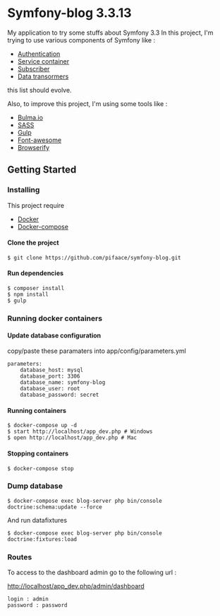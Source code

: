 # Symfony-blog 3.3.13

My application to try some stuffs about Symfony 3.3
In this project, I'm trying to use various components of Symfony like :
* [Authentication](https://symfony.com/doc/current/security.html)
* [Service container](http://symfony.com/doc/current/service_container.html)
* [Subscriber](http://symfony.com/doc/current/doctrine/event_listeners_subscribers.html)
* [Data transormers](https://symfony.com/doc/current/form/data_transformers.html)

this list should evolve.

Also, to improve this project, I'm using some tools like :
* [Bulma.io](https://bulma.io/)
* [SASS](http://sass-lang.com/documentation/file.SASS_REFERENCE.html)
* [Gulp](https://github.com/gulpjs/gulp/blob/master/docs/API.md)
* [Font-awesome](http://fontawesome.io/)
* [Browserify](http://browserify.org/)


## Getting Started

### Installing

This project require 
* [Docker](https://docs.docker.com/)
* [Docker-compose](https://docs.docker.com/compose/)

#### Clone the project
```
$ git clone https://github.com/pifaace/symfony-blog.git
```

#### Run dependencies
```
$ composer install
$ npm install
$ gulp
```

### Running docker containers

#### Update database configuration
copy/paste these paramaters into app/config/parameters.yml
```
parameters:
    database_host: mysql
    database_port: 3306
    database_name: symfony-blog
    database_user: root
    database_password: secret
```
#### Running containers
```
$ docker-compose up -d
$ start http://localhost/app_dev.php # Windows
$ open http://localhost/app_dev.php # Mac
```

#### Stopping containers
```
$ docker-compose stop
```

### Dump database

```
$ docker-compose exec blog-server php bin/console doctrine:schema:update --force
```

And run datafixtures

```
$ docker-compose exec blog-server php bin/console doctrine:fixtures:load
```

### Routes
To access to the dashboard admin go to the following url :

[http://localhost/app_dev.php/admin/dashboard](http://localhost/app_dev.php/admin/dashboard)
```
login : admin
password : password
```
